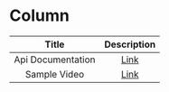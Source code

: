 # Column

|       Title       |                                  Description                                  |
| :---------------: | :---------------------------------------------------------------------------: |
| Api Documentation |       [Link](https://api.flutter.dev/flutter/widgets/Column-class.html)       |
|    Sample Video   | [Link](https://www.youtube.com/watch?v=siFU8c\_Heu0\&ab\_channel=TheNetNinja) |

